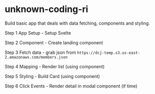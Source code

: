 # unknown-coding-ri

Build basic app that deals with data fetching, components and styling.

Step 1 App Setup - Setup Svelte

Step 2 Component - Create landing component 

Step 3 Fetch data - grab json  from `https://dcj-temp.s3.us-east-2.amazonaws.com/members.json`

Step 4 Mapping - Render list (using component)

Step 5 Styling - Build Card (using component)

Step 6 Click Events - Render detail in modal component (if time)

